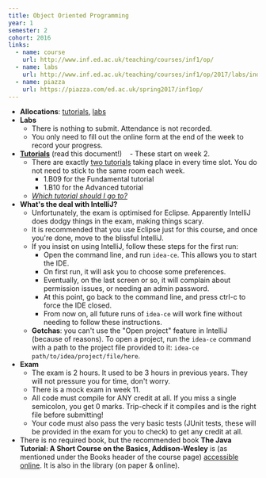 ```yaml
---
title: Object Oriented Programming
year: 1
semester: 2
cohort: 2016
links:
  - name: course
    url: http://www.inf.ed.ac.uk/teaching/courses/inf1/op/
  - name: labs
    url: http://www.inf.ed.ac.uk/teaching/courses/inf1/op/2017/labs/index.html
  - name: piazza
    url: https://piazza.com/ed.ac.uk/spring2017/inf1op/
---
```

-   **Allocations**: [tutorials], [labs]
-   **Labs**
    - There is nothing to submit. Attendance is not recorded.
    - You only need to fill out the online form at the end of the week to record your progress.
-   **[Tutorials](http://www.inf.ed.ac.uk/teaching/courses/inf1/op/tutorials.html)** (read this document!)
    - These start on week 2.
    - There are exactly [two tutorials] taking place in every time slot. You do not need to stick to the same room each week.
      - 1.B09 for the Fundamental tutorial
      - 1.B10 for the Advanced tutorial
    - _[Which tutorial should I go to?](http://www.inf.ed.ac.uk/teaching/courses/inf1/op/tutorial-list.html)_
-   **What's the deal with IntelliJ?**
    - Unfortunately, the exam is optimised for Eclipse. Apparently IntelliJ does dodgy things in the exam, making things scary.
    - It is recommended that you use Eclipse just for this course, and once you're done, move to the blissful IntelliJ.
    - If you insist on using IntelliJ, follow these steps for the first run:
      - Open the command line, and run `idea-ce`. This allows you to start the IDE.
      - On first run, it will ask you to choose some preferences.
      - Eventually, on the last screen or so, it will complain about permission issues, or needing an admin password.
      - At this point, go back to the command line, and press ctrl-c to force the IDE closed.
      - From now on, all future runs of `idea-ce` will work fine without needing to follow these instructions.
    - **Gotchas**: you can't use the "Open project" feature in IntelliJ (because of reasons). To open a project, run the `idea-ce` command with a path to the project file provided to it: `idea-ce path/to/idea/project/file/here`.
-   **Exam**
    - The exam is 2 hours. It used to be 3 hours in previous years. They will not pressure you for time, don't worry.
    - There is a mock exam in week 11.
    - All code must compile for ANY credit at all. If you miss a single semicolon, you get 0 marks. Trip-check if it compiles and is the right file before submitting!
    - Your code must also pass the very basic tests (JUnit tests, these will be provided in the exam for you to check) to get any credit at all.
-   There is no required book, but the recommended book **The Java Tutorial: A Short Course on the Basics, Addison-Wesley** is (as mentioned under the Books header of the course page) [accessible online]. It is also in the library (on paper & online).

   [tutorials]: https://portal.theon.inf.ed.ac.uk/reports/upt/open/TP072_Tutorial_Groups/inf1-op.shtml
   [labs]: https://portal.theon.inf.ed.ac.uk/reports/upt/open/TP082_Laboratory_Groups/inf1-op.shtml
   [two tutorials]: http://www.inf.ed.ac.uk/teaching/courses/inf1/op/tutorial-list.html
   [accessible online]: https://docs.oracle.com/javase/tutorial/
